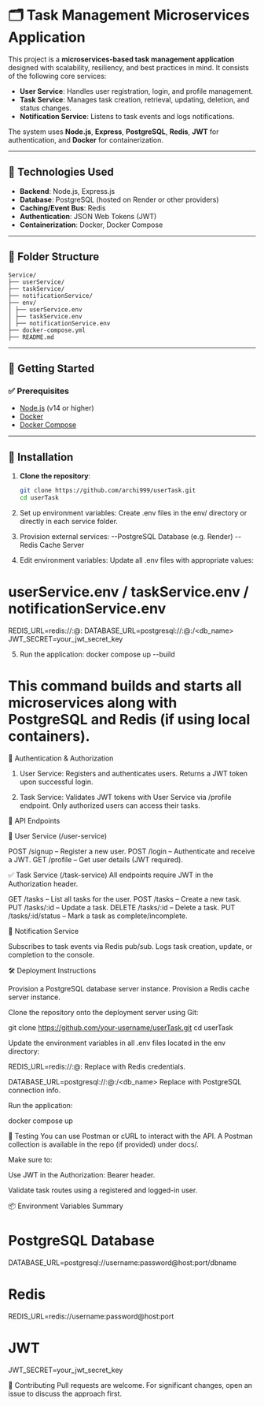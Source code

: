 # 🗂️ Task Management Microservices Application

This project is a **microservices-based task management application** designed with scalability, resiliency, and best practices in mind. It consists of the following core services:

- **User Service**: Handles user registration, login, and profile management.
- **Task Service**: Manages task creation, retrieval, updating, deletion, and status changes.
- **Notification Service**: Listens to task events and logs notifications.

The system uses **Node.js**, **Express**, **PostgreSQL**, **Redis**, **JWT** for authentication, and **Docker** for containerization.

---

## 🧰 Technologies Used

- **Backend**: Node.js, Express.js  
- **Database**: PostgreSQL (hosted on Render or other providers)  
- **Caching/Event Bus**: Redis  
- **Authentication**: JSON Web Tokens (JWT)  
- **Containerization**: Docker, Docker Compose  

---

## 📁 Folder Structure

```
Service/
├── userService/
├── taskService/
├── notificationService/
├── env/
│ ├── userService.env
│ ├── taskService.env
│ ├── notificationService.env
├── docker-compose.yml
├── README.md
```

---

## 🚀 Getting Started

### ✅ Prerequisites

- [Node.js](https://nodejs.org/) (v14 or higher)
- [Docker](https://www.docker.com/)
- [Docker Compose](https://docs.docker.com/compose/)

---

## 🔧 Installation

1. **Clone the repository**:

   ```bash
   git clone https://github.com/archi999/userTask.git
   cd userTask
2. Set up environment variables:
Create .env files in the env/ directory or directly in each service folder.

3. Provision external services:
--PostgreSQL Database (e.g. Render)
--Redis Cache Server

4. Edit environment variables:
Update all .env files with appropriate values:

# userService.env / taskService.env / notificationService.env
REDIS_URL=redis://<username>:<password>@<host>:<port>
DATABASE_URL=postgresql://<username>:<password>@<host>:<port>/<db_name>
JWT_SECRET=your_jwt_secret_key

5. Run the application:
docker compose up --build
# This command builds and starts all microservices along with PostgreSQL and Redis (if using local containers).

🔐 Authentication & Authorization

1. User Service:
Registers and authenticates users.
Returns a JWT token upon successful login.

2. Task Service:
Validates JWT tokens with User Service via /profile endpoint.
Only authorized users can access their tasks.


📝 API Endpoints

👤 User Service (/user-service)

POST /signup – Register a new user.
POST /login – Authenticate and receive a JWT.
GET /profile – Get user details (JWT required).

✅ Task Service (/task-service)
All endpoints require JWT in the Authorization header.

GET /tasks – List all tasks for the user.
POST /tasks – Create a new task.
PUT /tasks/:id – Update a task.
DELETE /tasks/:id – Delete a task.
PUT /tasks/:id/status – Mark a task as complete/incomplete.

🔔 Notification Service

Subscribes to task events via Redis pub/sub.
Logs task creation, update, or completion to the console.


🛠 Deployment Instructions

Provision a PostgreSQL database server instance.
Provision a Redis cache server instance.

Clone the repository onto the deployment server using Git:

git clone https://github.com/your-username/userTask.git
cd userTask

Update the environment variables in all .env files located in the env directory:

REDIS_URL=redis://<username>:<password>@<host>:<port>
Replace with Redis credentials.

DATABASE_URL=postgresql://<username>:<password>@<host>:<port>/<db_name>
Replace with PostgreSQL connection info.

Run the application:

docker compose up


🧪 Testing
You can use Postman or cURL to interact with the API.
A Postman collection is available in the repo (if provided) under docs/.

Make sure to:

Use JWT in the Authorization: Bearer <token> header.

Validate task routes using a registered and logged-in user.

📦 Environment Variables Summary
# PostgreSQL Database
DATABASE_URL=postgresql://username:password@host:port/dbname

# Redis
REDIS_URL=redis://username:password@host:port

# JWT
JWT_SECRET=your_jwt_secret_key


🤝 Contributing
Pull requests are welcome. For significant changes, open an issue to discuss the approach first.
